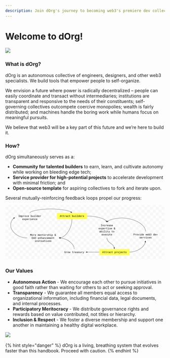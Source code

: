 ```yaml
---
description: Join dOrg's journey to becoming web3's premiere dev collective.
---
```


# Welcome to dOrg!

![](https://i.gifer.com/3t5T.gif)

### What is dOrg?

dOrg is an autonomous collective of engineers, designers, and other web3 specialists. We build tools that empower people to self-organize.

We envision a future where power is radically decentralized – people can easily coordinate and transact without intermediaries; institutions are transparent and responsive to the needs of their constituents; self-governing collectives outcompete coercive monopolies; wealth is fairly distributed; and machines handle the boring work while humans focus on meaningful pursuits.

We believe that web3 will be a key part of this future and we’re here to build it.

### How?

dOrg simultaneously serves as a:

* **Community for talented builders** to earn, learn, and cultivate autonomy while working on bleeding edge tech;
* **Service provider for high-potential projects** to accelerate development with minimal friction; and
* **Open-source template** for aspiring collectives to fork and iterate upon.

Several mutually-reinforcing feedback loops propel our progress:

![Feed any part to accelerate the whole](<.gitbook/assets/Screen Shot 2022-02-22 at 10.40.24 AM.png>)

### Our Values

* **Autonomous Action** - We encourage each other to pursue initiatives in good faith rather than waiting for others to act or seeking approval.
* **Transparency** - We guarantee all members equal access to organizational information, including financial data, legal documents, and internal processes.
* **Participatory Meritocracy** - We distribute governance rights and rewards based on value contributed, not titles or hierarchy.
* **Inclusion & Respect** - We foster a diverse membership and support one another in maintaining a healthy digital workplace.

![](https://miro.medium.com/max/1000/1\*5WIVZ1eZQ8G2ITihkYI2SQ.gif)

{% hint style="danger" %}
dOrg is a living, breathing system that evolves faster than this handbook. Proceed with caution.
{% endhint %}

